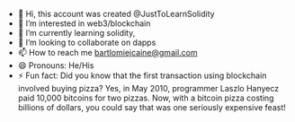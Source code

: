 - 👋 Hi, this account was created @JustToLearnSolidity
- 👀 I’m interested in web3/blockchain
- 🌱 I’m currently learning solidity, 
- 💞️ I’m looking to collaborate on dapps
- 📫 How to reach me bartlomiejcaine@gmail.com
- 😄 Pronouns: He/His
- ⚡ Fun fact: Did you know that the first transaction using blockchain involved buying pizza? Yes, in May 2010, programmer Laszlo Hanyecz paid 10,000 bitcoins for two pizzas. Now, with a bitcoin pizza costing billions of dollars, you could say that was one seriously expensive feast!
